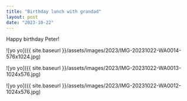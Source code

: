 ```yaml
---
title: "Birthday lunch with grandad"
layout: post
date: "2023-10-22"
---
```


Happy birthday Peter!

![yo yo]({{ site.baseurl }}/assets/images/2023/IMG-20231022-WA0014-576x1024.jpg)

![yo yo]({{ site.baseurl }}/assets/images/2023/IMG-20231022-WA0013-1024x576.jpg)

![yo yo]({{ site.baseurl }}/assets/images/2023/IMG-20231022-WA0012-1024x576.jpg)
